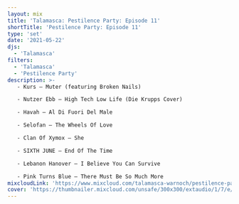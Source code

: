 ```yaml
---
layout: mix
title: 'Talamasca: Pestilence Party: Episode 11'
shortTitle: 'Pestilence Party: Episode 11'
type: 'set'
date: '2021-05-22'
djs:
  - 'Talamasca'
filters:
  - 'Talamasca'
  - 'Pestilence Party'
description: >-
   - Kurs — Muter (featuring Broken Nails)

   - Nutzer Ebb — High Tech Low Life (Die Krupps Cover)

   - Havah — Al Di Fuori Del Male

   - Selofan — The Wheels Of Love

   - Clan Of Xymox — She

   - SIXTH JUNE — End Of The Time

   - Lebanon Hanover — I Believe You Can Survive

   - Pink Turns Blue — There Must Be So Much More
mixcloudLink: 'https://www.mixcloud.com/talamasca-warnoch/pestilence-party-episode-11'
cover: 'https://thumbnailer.mixcloud.com/unsafe/300x300/extaudio/1/7/e/f/90b2-7783-4cd1-8d0b-9cca5e61ad0f'
---
```


